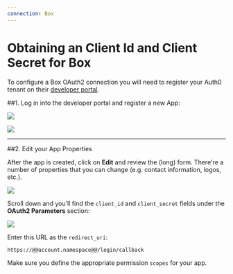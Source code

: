 ```yaml
---
connection: Box
---
```


# Obtaining an Client Id and Client Secret for Box

To configure a Box OAuth2 connection you will need to register your Auth0 tenant on their [developer portal](https://developers.box.com/).

##1. Log in into the developer portal and register a new App:

![](@@env.MEDIA_URL@@/articles/connections/social/box/box-register-1.png)

![](@@env.MEDIA_URL@@/articles/connections/social/box/box-register-2.png)

---

##2. Edit your App Properties

After the app is created, click on __Edit__ and review the (long) form. There're a number of properties that you can change (e.g. contact information, logos, etc.).

![](@@env.MEDIA_URL@@/articles/connections/social/box/box-register-3.png)

Scroll down and you'll find the `client_id` and `client_secret` fields under the __OAuth2 Parameters__ section:

![](@@env.MEDIA_URL@@/articles/connections/social/box/box-register-4.png)

Enter this URL as the `redirect_uri`:

	https://@@account.namespace@@/login/callback

Make sure you define the appropriate permission `scopes` for your app.

